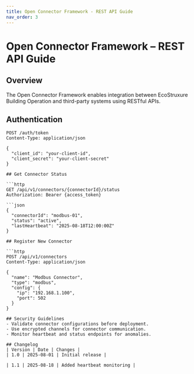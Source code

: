 ```yaml
---
title: Open Connector Framework - REST API Guide
nav_order: 3
---
```


# Open Connector Framework – REST API Guide

## Overview
The Open Connector Framework enables integration between EcoStruxure Building Operation and third-party systems using RESTful APIs.

## Authentication

```http
POST /auth/token
Content-Type: application/json

{
  "client_id": "your-client-id",
  "client_secret": "your-client-secret"
}

## Get Connector Status

```http
GET /api/v1/connectors/{connectorId}/status
Authorization: Bearer {access_token}

```json
{
  "connectorId": "modbus-01",
  "status": "active",
  "lastHeartbeat": "2025-08-18T12:00:00Z"
}

## Register New Connector

```http
POST /api/v1/connectors
Content-Type: application/json

{
  "name": "Modbus Connector",
  "type": "modbus",
  "config": {
    "ip": "192.168.1.100",
    "port": 502
  }
}

## Security Guidelines
- Validate connector configurations before deployment.
- Use encrypted channels for connector communication.
- Monitor heartbeat and status endpoints for anomalies.

## Changelog
| Version | Date | Changes | 
| 1.0 | 2025-08-01 | Initial release | 

| 1.1 | 2025-08-18 | Added heartbeat monitoring | 


